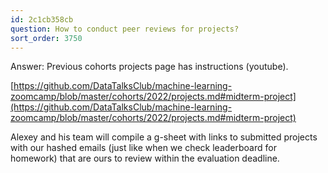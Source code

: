 ```yaml
---
id: 2c1cb358cb
question: How to conduct peer reviews for projects?
sort_order: 3750
---
```


Answer: Previous cohorts projects page has instructions (youtube).

[https://github.com/DataTalksClub/machine-learning-zoomcamp/blob/master/cohorts/2022/projects.md#midterm-project](https://github.com/DataTalksClub/machine-learning-zoomcamp/blob/master/cohorts/2022/projects.md#midterm-project)

Alexey and his team will compile a g-sheet with links to submitted projects with our hashed emails (just like when we check leaderboard for homework) that are ours to review within the evaluation deadline.

~~~ Added by Nukta Bhatia ~~~


